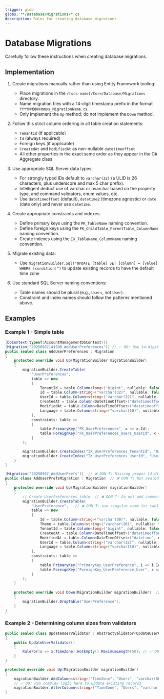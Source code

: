 ```yaml
---
trigger: glob
globs: **/Database/Migrations/*.cs
description: Rules for creating database migrations
---
```


# Database Migrations

Carefully follow these instructions when creating database migrations.

## Implementation

1. Create migrations manually rather than using Entity Framework tooling:
   - Place migrations in the `/[scs-name]/Core/Database/Migrations` directory.
   - Name migration files with a 14-digit timestamp prefix in the format `YYYYMMDDHHmmss_MigrationName.cs`.
   - Only implement the `Up` method; do not implement the `Down` method.

2. Follow this strict column ordering in all table creation statements:
   - `TenantId` (if applicable)
   - `Id` (always required)
   - Foreign keys (if applicable)
   - `CreatedAt` and `ModifiedAt` as non-nullable `datetimeoffset`
   - All other properties in the exact same order as they appear in the C# Aggregate class

3. Use appropriate SQL Server data types:
   - For strongly typed IDs default to `varchar(32)` (a ULID is 26 characters, plus underscore and max 5 char prefix).
   - Intelligent deduct use of varchar or nvarchar based on the property type, and command validators, enum values, etc.
   - Use `datetimeoffset` (default), `datetime2` (timezone agnostic) or `date` (date only) and never use `datetime`.

4. Create appropriate constraints and indexes:
   - Define primary keys using the `PK_TableName` naming convention.
   - Define foreign keys using the `FK_ChildTable_ParentTable_ColumnName` naming convention.
   - Create indexes using the `IX_TableName_ColumnName` naming convention.

5. Migrate existing data:
   - Use `migrationBuilder.Sql("UPDATE [table] SET [column] = [value] WHERE [condition]")` to update existing records to have the default time zone

6. Use standard SQL Server naming conventions:
   - Table names should be plural (e.g., `Users`, not `User`).
   - Constraint and index names should follow the patterns mentioned above.

## Examples

### Example 1 - Simple table

```csharp
[DbContext(typeof(AccountManagementDbContext))]
[Migration("20250507141500_AddUserPreferences")] // ✅ DO: Use 14-digit timestamp
public sealed class AddUserPreferences : Migration
{
    protected override void Up(MigrationBuilder migrationBuilder)
    {
        migrationBuilder.CreateTable(
            "UserPreferences",
            table => new
            {
                TenantId = table.Column<long>("bigint", nullable: false), // ✅ DO: Add TenantId as first column
                Id = table.Column<string>("varchar(32)", nullable: false), // ✅ DO: Make Id varchar(32) by default
                UserId = table.Column<string>("varchar(32)", nullable: false), // ✅ DO: Add Foreginkey before CreatedAt/ModifiedAt
                CreatedAt = table.Column<DateTimeOffset>("datetimeoffset", nullable: false),
                ModifiedAt = table.Column<DateTimeOffset>("datetimeoffset", nullable: true),
                Language = table.Column<string>("varchar(10)", nullable: false) // ✅ DO: Use varchar when colum has known values
            },
            constraints: table =>
            {
                table.PrimaryKey("PK_UserPreferences", x => x.Id);
                table.ForeignKey("FK_UserPreferences_Users_UserId", x => x.UserId, "Users", "Id");
            }
        );

        migrationBuilder.CreateIndex("IX_UserPreferences_TenantId", "UserPreferences", "TenantId");
        migrationBuilder.CreateIndex("IX_UserPreferences_UserId", "UserPreferences", "UserId");
    }
}

[Migration("20250507_AddUserPrefs")]  // ❌ DON'T: Missing proper 14-digit timestamp
public class AddUserPrefsMigration : Migration  // ❌ DON'T: Not sealed and incorrect naming and suffix with Migration
{
    protected override void Up(MigrationBuilder migrationBuilder)
    {
        // Create UserPreferences table  // ❌ DON'T: Do not add comments
        migrationBuilder.CreateTable(
            "UserPreference",   // ❌ DON'T: use singular name for table
            table => new
            {
                Id = table.Column<string>("varchar(30)", nullable: false), // ❌ DON'T: Use varchar(30) for ULID 
                Theme = table.Column<string>("varchar(20)", nullable: false),  /// ❌ DON'T: Add properties before CreatedAt/ModifiedAt 
                TenantId = table.Column<long>("bigint", nullable: false),  // ❌ DON'T: TenantId should be first
                CreatedAt = table.Column<DateTimeOffset>("datetimeoffset", nullable: false),
                ModifiedAt = table.Column<DateTimeOffset>("datetime", nullable: true), // ❌ DON'T: use datetime
                UserId = table.Column<string>("varchar(32)", nullable: false),  // ❌ DON'T: Foreign key after after CreatedAt/ModifiedAt
                Language = table.Column<string>("varchar(10)", nullable: false), // ❌ DON'T: Ending with a trailing comma
            },
            constraints: table =>
            {
                table.PrimaryKey("PrimaryKey_UserPreference", i => i.Id);  // ❌ DON'T: Incorrect PK naming, and the variable name should be x and not i
                table.ForeignKey("ForeignKey_UserPreference_User", x => x.UserId, "Users", "Id");  // ❌ DON'T: Incorrect FK naming
            }
        );
    }
    
    protected override void Down(MigrationBuilder migrationBuilder)  // ❌ DON'T: Create a down method
    {
        migrationBuilder.DropTable("UserPreference");
    }
}
```

### Example 2 - Determining column sizes from validators

```csharp
public sealed class UpdateUserValidator : AbstractValidator<UpdateUserCommand>
{
    public UpdateUserValidator()
    {
        RuleFor(x => x.TimeZone).NotEmpty().MaximumLength(50); // ✅ DO: Use column sizes based on command validators
    }
}

protected override void Up(MigrationBuilder migrationBuilder)
{
    migrationBuilder.AddColumn<string>("TimeZone", "Users", "varchar(50)", nullable: false, defaultValue: "UTC"); // ✅ DO: Match column size to validator
    // ✅ DO: Run complex logic here to update existing records
    migrationBuilder.AlterColumn<string>("TimeZone", "Users", "varchar(50)", nullable: false, defaultValue: null); // ✅ DO: Remove default constaint
}
```
